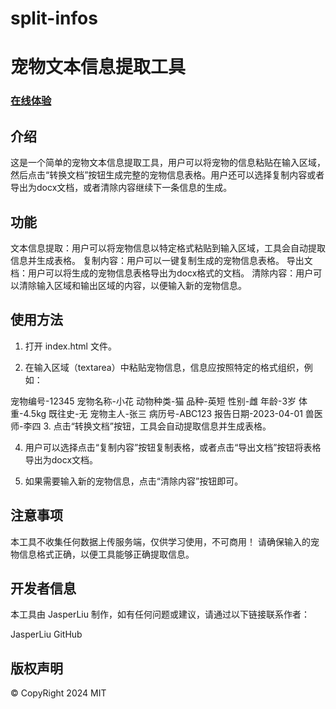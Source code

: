 # split-infos

# 宠物文本信息提取工具
### [在线体验](https://jasperliu911.github.io/split-infos/)
## 介绍
这是一个简单的宠物文本信息提取工具，用户可以将宠物的信息粘贴在输入区域，然后点击“转换文档”按钮生成完整的宠物信息表格。用户还可以选择复制内容或者导出为docx文档，或者清除内容继续下一条信息的生成。

## 功能
文本信息提取：用户可以将宠物信息以特定格式粘贴到输入区域，工具会自动提取信息并生成表格。
复制内容：用户可以一键复制生成的宠物信息表格。
导出文档：用户可以将生成的宠物信息表格导出为docx格式的文档。
清除内容：用户可以清除输入区域和输出区域的内容，以便输入新的宠物信息。
## 使用方法
1. 打开 index.html 文件。

2. 在输入区域（textarea）中粘贴宠物信息，信息应按照特定的格式组织，例如：

宠物编号-12345
宠物名称-小花
动物种类-猫
品种-英短
性别-雌
年龄-3岁
体重-4.5kg
既往史-无
宠物主人-张三
病历号-ABC123
报告日期-2023-04-01
兽医师-李四
3. 点击“转换文档”按钮，工具会自动提取信息并生成表格。

4. 用户可以选择点击“复制内容”按钮复制表格，或者点击“导出文档”按钮将表格导出为docx文档。

5. 如果需要输入新的宠物信息，点击“清除内容”按钮即可。

## 注意事项
本工具不收集任何数据上传服务端，仅供学习使用，不可商用！
请确保输入的宠物信息格式正确，以便工具能够正确提取信息。
## 开发者信息
本工具由 JasperLiu 制作，如有任何问题或建议，请通过以下链接联系作者：

JasperLiu GitHub

## 版权声明
© CopyRight 2024 MIT
